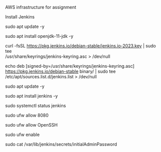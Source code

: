 AWS infrastructure for assignment

Install Jenkins

sudo apt update -y

sudo apt install openjdk-11-jdk -y

curl -fsSL https://pkg.jenkins.io/debian-stable/jenkins.io-2023.key | sudo tee \
/usr/share/keyrings/jenkins-keyring.asc > /dev/null

echo deb [signed-by=/usr/share/keyrings/jenkins-keyring.asc] \
https://pkg.jenkins.io/debian-stable binary/ | sudo tee \
/etc/apt/sources.list.d/jenkins.list > /dev/null

sudo apt update -y

sudo apt install jenkins -y

sudo systemctl status jenkins

sudo ufw allow 8080

sudo ufw allow OpenSSH

sudo ufw enable

sudo cat /var/lib/jenkins/secrets/initialAdminPassword
